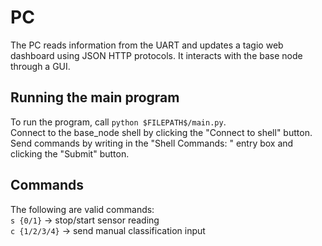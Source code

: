 # PC 

The PC reads information from the UART and updates a tagio web dashboard using 
JSON HTTP protocols. It interacts with the base node through a GUI. 

## Running the main program  

To run the program, call ``python $FILEPATH$/main.py``.  
Connect to the base_node shell by clicking the "Connect to shell" button.  
Send commands by writing in the "Shell Commands: " entry box and clicking the 
"Submit" button.  

## Commands  

The following are valid commands:  
``s {0/1}`` -> stop/start sensor reading  
``c {1/2/3/4}`` -> send manual classification input  
